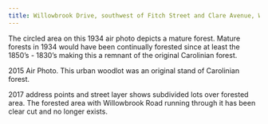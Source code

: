 ```yaml
---
title: Willowbrook Drive, southwest of Fitch Street and Clare Avenue, Welland
---
```


The circled area on this 1934 air photo depicts a mature forest. Mature forests in 1934 would have been continually forested since at least the 1850’s - 1830’s making this a remnant of the original Carolinian forest.

2015 Air Photo. This urban woodlot was
an original stand of Carolinian forest.

2017 address points and street layer
shows subdivided lots over forested area.
The forested area with Willowbrook Road running through it has been clear cut and no longer exists.
